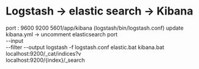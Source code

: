#   			 Logstash 			->			 elastic search 	-> 						Kibana
   port :    		9600							9200								5601/app/kibana	
		 (logstash/bin/logstash.conf)						 					update kibana.yml -> uncomment elasticsearch port	
		    	--input																
		    	--filter
			   --output
		 logstash -f logstash.conf			     elastic.bat							     kibana.bat				
											localhost:9200/_cat/indices?v			
											localhost:9200/{index}/_search	
